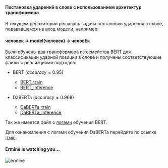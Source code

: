 #### Постановка ударений в слове с использованием архитектур трансформера

В текущем репозитории решалась задача постановки ударения в слове, подававшемся на вход модели, например:

#### человек -> model(человек) -> человЕк

Были обучены два трансформера из семейства BERT для классификации ударной позиции в слове и получены соответствующие файлы с реализциями подходов:

* BERT ($accuracy \approx 0.95$)
    * [BERT_train](transformer_learn_BERT_notebook.ipynb)
    * [BERT_inference](transformer_learn_BERT_with_inference.ipynb)
 
* DaBERTa ($accuracy \approx 0.968$)
    * [DaBERTa_train](transformer_learn_DaBERTa.ipynb)
    * [DaBERTa_inference](transformer_inference_DaBERTa.ipynb)

Так же имеется файл с [логами](transformer_training_logs.png) обучения BERT. 

Для ознакомления с логами обучения DaBERTa перейдите по ссылке [¡тык!](https://wandb.ai/4ervonec19-bauman-moscow-state-technical-university/DaBERTa_Accents_GO/workspace?nw=nwuser4ervonec19).


#### Ermine is watching you...

![ermine](/StressedPositionTransformers/ermine_is_watching_you.jpg)
